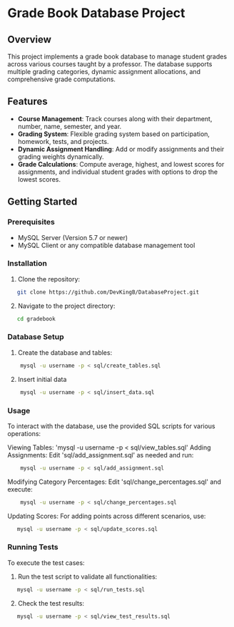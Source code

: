 # Grade Book Database Project

## Overview
This project implements a grade book database to manage student grades across various courses taught by a professor. The database supports multiple grading categories, dynamic assignment allocations, and comprehensive grade computations.

## Features
- **Course Management**: Track courses along with their department, number, name, semester, and year.
- **Grading System**: Flexible grading system based on participation, homework, tests, and projects.
- **Dynamic Assignment Handling**: Add or modify assignments and their grading weights dynamically.
- **Grade Calculations**: Compute average, highest, and lowest scores for assignments, and individual student grades with options to drop the lowest scores.

## Getting Started

### Prerequisites
- MySQL Server (Version 5.7 or newer)
- MySQL Client or any compatible database management tool

### Installation
1. Clone the repository:
```bash
   git clone https://github.com/DevKingB/DatabaseProject.git
```
2. Navigate to the project directory:
```bash
   cd gradebook
```
### Database Setup
1. Create the database and tables:
```bash
    mysql -u username -p < sql/create_tables.sql
```
2. Insert initial data
```bash
    mysql -u username -p < sql/insert_data.sql
```

### Usage
To interact with the database, use the provided SQL scripts for various operations:

Viewing Tables: 'mysql -u username -p < sql/view_tables.sql'
Adding Assignments: Edit 'sql/add_assignment.sql' as needed and run:
```bash
    mysql -u username -p < sql/add_assignment.sql
```
Modifying Category Percentages: Edit 'sql/change_percentages.sql' and execute:
```bash
    mysql -u username -p < sql/change_percentages.sql
```
Updating Scores: For adding points across different scenarios, use:
```bash
   mysql -u username -p < sql/update_scores.sql
```

### Running Tests
To execute the test cases:
1. Run the test script to validate all functionalities:
```bash
   mysql -u username -p < sql/run_tests.sql
```
2. Check the test results:
```bash
   mysql -u username -p < sql/view_test_results.sql
```
